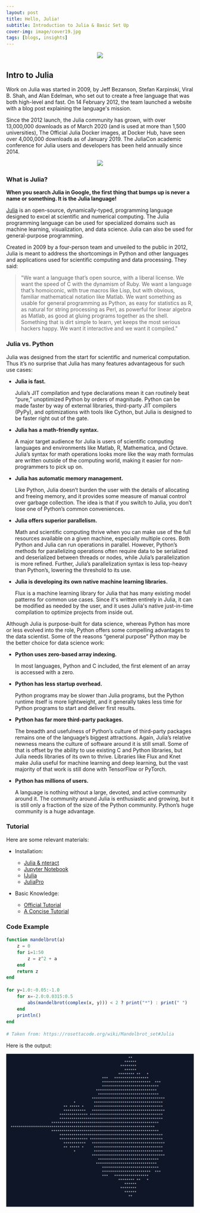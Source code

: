 ```yaml
---
layout: post
title: Hello, Julia!
subtitle: Introduction to Julia & Basic Set Up
cover-img: image/cover19.jpg
tags: [blogs, insights]
---
```


<p align="center">
    <img src="https://tanukamandal.com/wp-content/uploads/2020/01/julia-1170x500.png">
</p>

## Intro to Julia

Work on Julia was started in 2009, by Jeff Bezanson, Stefan Karpinski, Viral B. Shah, and Alan Edelman, who set out to create a free language that was both high-level and fast. On 14 February 2012, the team launched a website with a blog post explaining the language's mission.

Since the 2012 launch, the Julia community has grown, with over 13,000,000 downloads as of March 2020 (and is used at more than 1,500 universities), The Official Julia Docker images, at Docker Hub, have seen over 4,000,000 downloads as of January 2019. The JuliaCon academic conference for Julia users and developers has been held annually since 2014.

<p align="center">
    <img src="https://jaxenter.com/wp-content/uploads/2019/08/shutterstock_1239287260.jpg">
</p>

### What is Julia?

__When you search Julia in Google, the first thing that bumps up is never a name or something. It is the Julia language!__

[Julia](https://julialang.org/) is an open-source, dynamically-typed, programming language designed to excel at scientific and numerical computing. The Julia programming language can be used for specialized domains such as machine learning, visualization, and data science. Julia can also be used for general-purpose programming.

Created in 2009 by a four-person team and unveiled to the public in 2012, Julia is meant to address the shortcomings in Python and other languages and applications used for scientific computing and data processing. They said:

> "We want a language that’s open source, with a liberal license. We want the speed of C with the dynamism of Ruby. We want a language that’s homoiconic, with true macros like Lisp, but with obvious, familiar mathematical notation like Matlab. We want something as usable for general programming as Python, as easy for statistics as R, as natural for string processing as Perl, as powerful for linear algebra as Matlab, as good at gluing programs together as the shell. Something that is dirt simple to learn, yet keeps the most serious hackers happy. We want it interactive and we want it compiled."


### Julia vs. Python

Julia was designed from the start for scientific and numerical computation. Thus it’s no surprise that Julia has many features advantageous for such use cases:

- **Julia is fast.** 

  Julia’s JIT compilation and type declarations mean it can routinely beat “pure,” unoptimized Python by orders of magnitude. Python can be made faster by way of external libraries, third-party JIT compilers (PyPy), and optimizations with tools like Cython, but Julia is designed to be faster right out of the gate.

- **Julia has a math-friendly syntax.**

  A major target audience for Julia is users of scientific computing languages and environments like Matlab, R, Mathematica, and Octave. Julia’s syntax for math operations looks more like the way math formulas are written outside of the computing world, making it easier for non-programmers to pick up on.

- **Julia has automatic memory management.** 

  Like Python, Julia doesn’t burden the user with the details of allocating and freeing memory, and it provides some measure of manual control over garbage collection. The idea is that if you switch to Julia, you don’t lose one of Python’s common conveniences.

- **Julia offers superior parallelism.** 

  Math and scientific computing thrive when you can make use of the full resources available on a given machine, especially multiple cores. Both Python and Julia can run operations in parallel. However, Python’s methods for parallelizing operations often require data to be serialized and deserialized between threads or nodes, while Julia’s parallelization is more refined. Further, Julia’s parallelization syntax is less top-heavy than Python’s, lowering the threshold to its use.

- **Julia is developing its own native machine learning libraries.** 

  Flux is a machine learning library for Julia that has many existing model patterns for common use cases. Since it's written entirely in Julia, it can be modified as needed by the user, and it uses Julia's native just-in-time compilation to optimize projects from inside out. 
  
Although Julia is purpose-built for data science, whereas Python has more or less evolved into the role, Python offers some compelling advantages to the data scientist. Some of the reasons “general purpose” Python may be the better choice for data science work:

- **Python uses zero-based array indexing.** 

  In most languages, Python and C included, the first element of an array is accessed with a zero.
  
- **Python has less startup overhead.** 

  Python programs may be slower than Julia programs, but the Python runtime itself is more lightweight, and it generally takes less time for Python programs to start and deliver first results.
  
- **Python has far more third-party packages.** 

  The breadth and usefulness of Python’s culture of third-party packages remains one of the language’s biggest attractions. Again, Julia’s relative newness means the culture of software around it is still small. Some of that is offset by the ability to use existing C and Python libraries, but Julia needs libraries of its own to thrive. Libraries like Flux and Knet make Julia useful for machine learning and deep learning, but the vast majority of that work is still done with TensorFlow or PyTorch.
  
- **Python has millions of users.**
  
  A language is nothing without a large, devoted, and active community around it. The community around Julia is enthusiastic and growing, but it is still only a fraction of the size of the Python community. Python’s huge community is a huge advantage. 

### Tutorial

Here are some relevant materials:

- Installation:
  - [Julia & nteract](https://www.youtube.com/watch?time_continue=2&v=Yx9krfmUGzQ&feature=emb_logo)
  - [Jupyter Notebook](https://www.youtube.com/watch?v=oyx8M1yoboY)
  - [IJulia](https://github.com/JuliaLang/IJulia.jl)
  - [JuliaPro](https://www.youtube.com/watch?v=ei-xnVid3QY)
  
- Basic Knowledge:
  - [Official Tutorial](https://julialang.org/learning/)
  - [A Concise Tutorial](https://syl1.gitbook.io/julia-language-a-concise-tutorial/)
  
  
### Code Example


```julia
function mandelbrot(a)
    z = 0
    for i=1:50
        z = z^2 + a
    end
    return z
end

for y=1.0:-0.05:-1.0
    for x=-2.0:0.0315:0.5
        abs(mandelbrot(complex(x, y))) < 2 ? print("*") : print(" ")
    end
    println()
end

# Taken from: https://rosettacode.org/wiki/Mandelbrot_set#Julia

```

Here is the output:

![](/image/julia.png)
